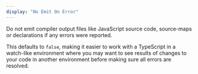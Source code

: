 ```yaml
---
display: "No Emit On Error"
---
```


Do not emit compiler output files like JavaScript source code, source-maps or declarations if any errors were reported.

This defaults to `false`, making it easier to work with a TypeScript in a watch-like environment where you may want to see results of changes to your code in another environment before making sure all errors are resolved.
